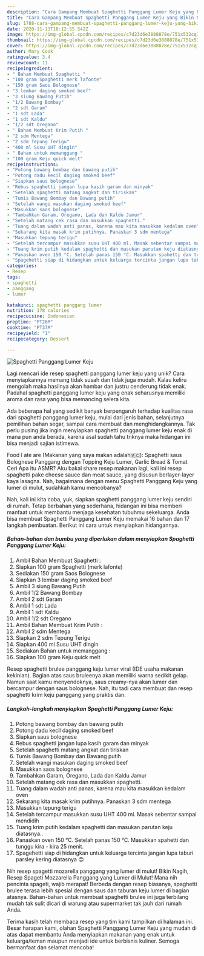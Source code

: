 ```yaml
---
description: "Cara Gampang Membuat Spaghetti Panggang Lumer Keju yang Bikin Ngiler"
title: "Cara Gampang Membuat Spaghetti Panggang Lumer Keju yang Bikin Ngiler"
slug: 1788-cara-gampang-membuat-spaghetti-panggang-lumer-keju-yang-bikin-ngiler
date: 2020-11-13T18:12:55.542Z
image: https://img-global.cpcdn.com/recipes/c7d23d6e3888878e/751x532cq70/spaghetti-panggang-lumer-keju-foto-resep-utama.jpg
thumbnail: https://img-global.cpcdn.com/recipes/c7d23d6e3888878e/751x532cq70/spaghetti-panggang-lumer-keju-foto-resep-utama.jpg
cover: https://img-global.cpcdn.com/recipes/c7d23d6e3888878e/751x532cq70/spaghetti-panggang-lumer-keju-foto-resep-utama.jpg
author: Mary Cook
ratingvalue: 3.4
reviewcount: 11
recipeingredient:
- " Bahan Membuat Spaghetti "
- "100 gram Spaghetti merk lafonte"
- "150 gram Saos Bolognese"
- "3 lembar daging smoked beef"
- "3 siung Bawang Putih"
- "1/2 Bawang Bombay"
- "2 sdt Garam"
- "1 sdt Lada"
- "1 sdt Kaldu"
- "1/2 sdt Oregano"
- " Bahan Membuat Krim Putih "
- "2 sdm Mentega"
- "2 sdm Tepung Terigu"
- "400 ml Susu UHT dingin"
- " Bahan untuk memanggang "
- "100 gram Keju quick melt"
recipeinstructions:
- "Potong bawang bombay dan bawang putih"
- "Potong dadu kecil daging smoked beef"
- "Siapkan saus bolognese"
- "Rebus spaghetti jangan lupa kasih garam dan minyak"
- "Setelah spaghetti matang angkat dan tiriskan"
- "Tumis Bawang Bombay dan Bawang putih"
- "Setelah wangi masukan daging smoked beef"
- "Masukkan saos bolognese"
- "Tambahkan Garam, Oregano, Lada dan Kaldu Jamur"
- "Setelah matang cek rasa dan masukkan spaghetti."
- "Tuang dalam wadah anti panas, karena mau kita masukkan kedalam oven"
- "Sekarang kita masak krim putihnya. Panaskan 3 sdm mentega"
- "Masukkan tepung terigu"
- "Setelah tercampur masukkan susu UHT 400 ml. Masak sebentar sampai mendidih"
- "Tuang krim putih kedalam spaghetti dan masukan parutan keju diatasnya.."
- "Panaskan oven 150 °C. Setelah panas 150 °C. Masukkan spahetti dan tunggu kira - kira 25 menit."
- "Spagehetti siap di hidangkan untuk keluarga tercinta jangan lupa taburi parsley kering diatasnya 😊"
categories:
- Resep
tags:
- spaghetti
- panggang
- lumer

katakunci: spaghetti panggang lumer 
nutrition: 178 calories
recipecuisine: Indonesian
preptime: "PT26M"
cooktime: "PT37M"
recipeyield: "1"
recipecategory: Dessert

---
```



![Spaghetti Panggang Lumer Keju](https://img-global.cpcdn.com/recipes/c7d23d6e3888878e/751x532cq70/spaghetti-panggang-lumer-keju-foto-resep-utama.jpg)

Lagi mencari ide resep spaghetti panggang lumer keju yang unik? Cara menyiapkannya memang tidak susah dan tidak juga mudah. Kalau keliru mengolah maka hasilnya akan hambar dan justru cenderung tidak enak. Padahal spaghetti panggang lumer keju yang enak seharusnya memiliki aroma dan rasa yang bisa memancing selera kita.

Ada beberapa hal yang sedikit banyak berpengaruh terhadap kualitas rasa dari spaghetti panggang lumer keju, mulai dari jenis bahan, selanjutnya pemilihan bahan segar, sampai cara membuat dan menghidangkannya. Tak perlu pusing jika ingin menyiapkan spaghetti panggang lumer keju enak di mana pun anda berada, karena asal sudah tahu triknya maka hidangan ini bisa menjadi sajian istimewa.

Food I ate are (Makanan yang saya makan adalah🇲🇨): Spaghetti saus Bolognese Panggang dengan Topping Keju Lumer, Garlic Bread &amp; Tomat Ceri ‍Apa itu ASMR? Aku bakal share resep makanan lagi, kali ini resep spaghetti pake cheese sauce dan meat sauce, yang disusun berlayer-layer kaya lasagna. Nah, bagaimana dengan menu Spaghetti Panggang Keju yang lumer di mulut, sudahkah kamu mencobanya?


Nah, kali ini kita coba, yuk, siapkan spaghetti panggang lumer keju sendiri di rumah. Tetap berbahan yang sederhana, hidangan ini bisa memberi manfaat untuk membantu menjaga kesehatan tubuhmu sekeluarga. Anda bisa membuat Spaghetti Panggang Lumer Keju memakai 16 bahan dan 17 langkah pembuatan. Berikut ini cara untuk menyiapkan hidangannya.

<!--inarticleads1-->

##### Bahan-bahan dan bumbu yang diperlukan dalam menyiapkan Spaghetti Panggang Lumer Keju:

1. Ambil  Bahan Membuat Spaghetti :
1. Siapkan 100 gram Spaghetti (merk lafonte)
1. Sediakan 150 gram Saos Bolognese
1. Siapkan 3 lembar daging smoked beef
1. Ambil 3 siung Bawang Putih
1. Ambil 1/2 Bawang Bombay
1. Ambil 2 sdt Garam
1. Ambil 1 sdt Lada
1. Ambil 1 sdt Kaldu
1. Ambil 1/2 sdt Oregano
1. Ambil  Bahan Membuat Krim Putih :
1. Ambil 2 sdm Mentega
1. Siapkan 2 sdm Tepung Terigu
1. Siapkan 400 ml Susu UHT dingin
1. Sediakan  Bahan untuk memanggang :
1. Siapkan 100 gram Keju quick melt


Resep spaghetti brulee panggang keju lumer viral (IDE usaha makanan kekinian). Bagian atas saus bruleenya akan memiliki warna sedikit gelap. Namun saat kamu menyendoknya, saus creamy-nya akan lumer dan bercampur dengan saus bolognese. Nah, itu tadi cara membuat dan resep spaghetti krim keju panggang yang praktis dan. 

<!--inarticleads2-->

##### Langkah-langkah menyiapkan Spaghetti Panggang Lumer Keju:

1. Potong bawang bombay dan bawang putih
1. Potong dadu kecil daging smoked beef
1. Siapkan saus bolognese
1. Rebus spaghetti jangan lupa kasih garam dan minyak
1. Setelah spaghetti matang angkat dan tiriskan
1. Tumis Bawang Bombay dan Bawang putih
1. Setelah wangi masukan daging smoked beef
1. Masukkan saos bolognese
1. Tambahkan Garam, Oregano, Lada dan Kaldu Jamur
1. Setelah matang cek rasa dan masukkan spaghetti.
1. Tuang dalam wadah anti panas, karena mau kita masukkan kedalam oven
1. Sekarang kita masak krim putihnya. Panaskan 3 sdm mentega
1. Masukkan tepung terigu
1. Setelah tercampur masukkan susu UHT 400 ml. Masak sebentar sampai mendidih
1. Tuang krim putih kedalam spaghetti dan masukan parutan keju diatasnya..
1. Panaskan oven 150 °C. Setelah panas 150 °C. Masukkan spahetti dan tunggu kira - kira 25 menit.
1. Spagehetti siap di hidangkan untuk keluarga tercinta jangan lupa taburi parsley kering diatasnya 😊


Nih resep spagetti mozarella panggang yang lumer di mulut! Bikin Nagih, Resep Spageti Mozzarella Panggang yang Lumer di Mulut! Mana nih pencinta spageti, wajib merapat! Berbeda dengan resep biasanya, spaghetti brulee terasa lebih spesial dengan saus dan taburan keju lumer di bagian atasnya. Bahan-bahan untuk membuat spaghetti brulee ini juga terbilang mudah tak sulit dicari di warung atau supermarket tak jauh dari rumah Anda. 

Terima kasih telah membaca resep yang tim kami tampilkan di halaman ini. Besar harapan kami, olahan Spaghetti Panggang Lumer Keju yang mudah di atas dapat membantu Anda menyiapkan makanan yang enak untuk keluarga/teman maupun menjadi ide untuk berbisnis kuliner. Semoga bermanfaat dan selamat mencoba!
